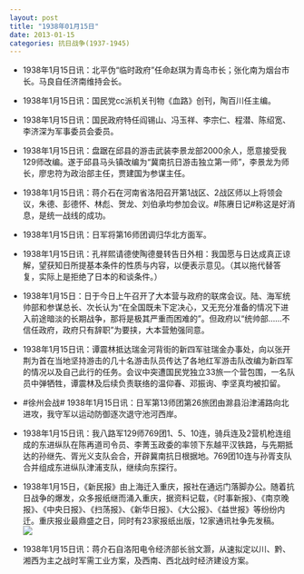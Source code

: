 ```yaml
---
layout: post
title: "1938年01月15日"
date: 2013-01-15
categories: 抗日战争(1937-1945)
---
```


<meta name="referrer" content="no-referrer" />

- 1938年1月15日讯：北平伪“临时政府”任命赵琪为青岛市长；张化南为烟台市长。马良自任济南维持会长。 

- 1938年1月15日讯：国民党cc派机关刊物《血路》创刊，陶百川任主编。 

- 1938年1月15日讯：国民政府特任阎锡山、冯玉祥、李宗仁、程潜、陈绍宽、李济深为军事委员会委员。 

- 1938年1月15日讯：盘踞在邱县的游击武装李景龙部2000余人，愿意接受我129师改编。遂于邱县马头镇改编为“冀南抗日游击独立第一师”，李景龙为师长，廖忠符为政治部主任，贾建国为参谋主任。 

- 1938年1月15日讯：蒋介石在河南省洛阳召开第1战区、2战区师以上将领会议，朱德、彭德怀、林彪、贺龙、刘伯承均参加会议。#陈赓日记#称这是好消息，是统一战线的成功。 

- 1938年1月15日讯：日军将第16师团调归华北方面军。 

- 1938年1月15日讯：孔祥熙请德使陶德曼转告日外相：我国愿与日达成真正谅解，望获知日所提基本条件的性质与内容，以便表示意见。（其以拖代替答复，实际上是拒绝了日本的和谈条件。）  

- 1938年1月15日：日于今日上午召开了大本营与政府的联席会议。陆、海军统帅部和参谋总长、次长认为“在全国既未下定决心，又无充分准备的情况下进入前途暗淡的长期战争，那将是极其严重而困难的”。但政府以“统帅部……不信任政府，政府只有辞职”为要挟，大本营勉强同意。 

- 1938年1月15日讯：谭震林抵达瑞金河背街的新四军驻瑞金办事处，向以张开荆为首在当地坚持游击的几十名游击队员传达了各地红军游击队改编为新四军的情况以及自己此行的任务。会议中突遭国民党独立33旅一个营包围，一名队员中弹牺牲，谭震林及后续负责联络的温仰春、邓振询、李坚真均被扣留。 

- #徐州会战# 1938年1月15日讯：日军第13师团第26旅团由滁县沿津浦路向北进攻，我守军以运动防御逐次退守池河西岸。 

- 1938年1月15日讯：我八路军129师769团1、5、10连，骑兵连及2营机枪连组成的东进纵队在陈再道司令员、李菁玉政委的率领下东越平汉铁路，与先期抵达的孙继先、胥光义支队会合，开辟冀南抗日根据地。769团10连与孙胥支队合并组成东进纵队津浦支队，继续向东探行。 

- 1938年1月15日，《新民报》由上海迁入重庆，报社在通远门落脚办公。随着抗日战争的爆发，众多报纸继而涌入重庆，据资料记载，《时事新报》、《南京晚报》、《中央日报》、《扫荡报》、《新华日报》、《大公报》、《益世报》等纷纷内迁。重庆报业最鼎盛之日，同时有23家报纸出版，12家通讯社争先发稿。  <br/><img src="https://ww1.sinaimg.cn/large/aca367d8jw1e0tvijtfdoj.jpg" />

- 1938年1月15日讯：蒋介石自洛阳电令经济部长翁文灏，从速拟定以川、黔、湘西为主之战时军需工业方案，及西南、西北战时经济建设方案。 

